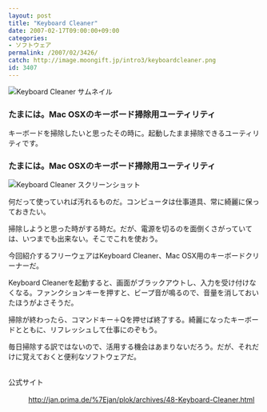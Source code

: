 ```yaml
---
layout: post
title: "Keyboard Cleaner"
date: 2007-02-17T09:00:00+09:00
categories:
- ソフトウェア
permalink: /2007/02/3426/
catch: http://image.moongift.jp/intro3/keyboardcleaner.png
id: 3407
---
```

 ![Keyboard Cleaner サムネイル](http://image.moongift.jp/intro3/keyboardcleaner.t.png "Keyboard Cleaner サムネイル")
  

### たまには。Mac OSXのキーボード掃除用ユーティリティ
  
キーボードを掃除したいと思ったその時に。起動したまま掃除できるユーティリティです。  
<!--more-->  

### たまには。Mac OSXのキーボード掃除用ユーティリティ
  

![Keyboard Cleaner スクリーンショット](http://image.moongift.jp/intro3/keyboardcleaner.png "Keyboard Cleaner スクリーンショット")

  

何だって使っていれば汚れるものだ。コンピュータは仕事道具、常に綺麗に保っておきたい。

  

掃除しようと思った時がする時だ。だが、電源を切るのを面倒くさがっていては、いつまでも出来ない。そこでこれを使おう。

  

今回紹介するフリーウェアはKeyboard Cleaner、Mac OSX用のキーボードクリーナーだ。

  

Keyboard Cleanerを起動すると、画面がブラックアウトし、入力を受け付けなくなる。ファンクションキーを押すと、ビープ音が鳴るので、音量を消しておいたほうがよさそうだ。

  

掃除が終わったら、コマンドキー＋Qを押せば終了する。綺麗になったキーボードとともに、リフレッシュして仕事にのぞもう。

  

毎日掃除する訳ではないので、活用する機会はあまりないだろう。だが、それだけに覚えておくと便利なソフトウェアだ。

  
<dl>
<br><dt>公式サイト</dt>
<br><dd><a href="http://jan.prima.de/%7Ejan/plok/archives/48-Keyboard-Cleaner.html" target="_blank">http://jan.prima.de/%7Ejan/plok/archives/48-Keyboard-Cleaner.html</a></dd>
<br>
</dl>